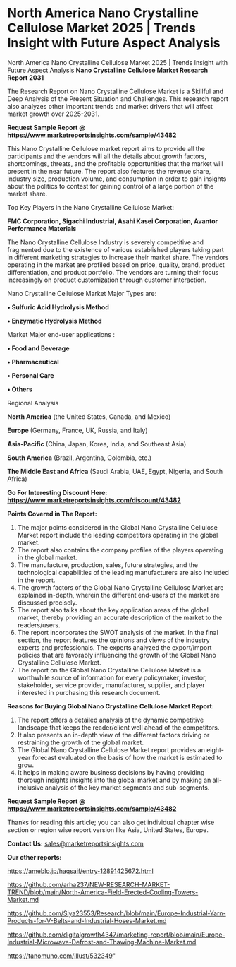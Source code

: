 # North America Nano Crystalline Cellulose Market 2025 | Trends Insight with Future Aspect Analysis
North America Nano Crystalline Cellulose Market 2025 | Trends Insight with Future Aspect Analysis
<strong>Nano Crystalline Cellulose Market Research Report 2031</strong>

The Research Report on Nano Crystalline Cellulose Market is a Skillful and Deep Analysis of the Present Situation and Challenges. This research report also analyzes other important trends and market drivers that will affect market growth over 2025-2031.

<strong>Request Sample Report @ <a href=https://www.marketreportsinsights.com/sample/43482>https://www.marketreportsinsights.com/sample/43482</a></strong>

This Nano Crystalline Cellulose market report aims to provide all the participants and the vendors will all the details about growth factors, shortcomings, threats, and the profitable opportunities that the market will present in the near future. The report also features the revenue share, industry size, production volume, and consumption in order to gain insights about the politics to contest for gaining control of a large portion of the market share.

Top Key Players in the Nano Crystalline Cellulose Market:

<strong>FMC Corporation, Sigachi Industrial, Asahi Kasei Corporation, Avantor Performance Materials</strong>

The Nano Crystalline Cellulose Industry is severely competitive and fragmented due to the existence of various established players taking part in different marketing strategies to increase their market share. The vendors operating in the market are profiled based on price, quality, brand, product differentiation, and product portfolio. The vendors are turning their focus increasingly on product customization through customer interaction.

Nano Crystalline Cellulose Market Major Types are:

<strong>•  Sulfuric Acid Hydrolysis Method

•  Enzymatic Hydrolysis Method</strong>

Market Major end-user applications :

<strong>•  Food and Beverage

•  Pharmaceutical

•  Personal Care

•  Others</strong>

Regional Analysis

</u><strong><b>North America</b></strong> (the United States, Canada, and Mexico)

<strong><b>Europe </b></strong>(Germany, France, UK, Russia, and Italy)

<strong><b>Asia-Pacific</b></strong> (China, Japan, Korea, India, and Southeast Asia)

<strong><b>South America</b></strong> (Brazil, Argentina, Colombia, etc.)

<strong><b>The Middle East and Africa</b></strong> (Saudi Arabia, UAE, Egypt, Nigeria, and South Africa)

<strong>Go For Interesting Discount Here: <a href=https://www.marketreportsinsights.com/discount/43482>https://www.marketreportsinsights.com/discount/43482</a></strong>

<strong>Points Covered in The Report:</strong>
<ol>
  <li>The major points considered in the Global Nano Crystalline Cellulose Market report include the leading competitors operating in the global market.</li>
  <li>The report also contains the company profiles of the players operating in the global market.</li>
  <li>The manufacture, production, sales, future strategies, and the technological capabilities of the leading manufacturers are also included in the report.</li>
  <li>The growth factors of the Global Nano Crystalline Cellulose Market are explained in-depth, wherein the different end-users of the market are discussed precisely.</li>
  <li>The report also talks about the key application areas of the global market, thereby providing an accurate description of the market to the readers/users.</li>
  <li>The report incorporates the SWOT analysis of the market. In the final section, the report features the opinions and views of the industry experts and professionals. The experts analyzed the export/import policies that are favorably influencing the growth of the Global Nano Crystalline Cellulose Market.</li>
  <li>The report on the Global Nano Crystalline Cellulose Market is a worthwhile source of information for every policymaker, investor, stakeholder, service provider, manufacturer, supplier, and player interested in purchasing this research document.</li>
</ol>
<strong>Reasons for Buying Global Nano Crystalline Cellulose Market Report:</strong>

<ol>
  <li>The report offers a detailed analysis of the dynamic competitive landscape that keeps the reader/client well ahead of the competitors.</li>
  <li>It also presents an in-depth view of the different factors driving or restraining the growth of the global market.</li>
  <li>The Global Nano Crystalline Cellulose Market report provides an eight-year forecast evaluated on the basis of how the market is estimated to grow.</li>
  <li>It helps in making aware business decisions by having providing thorough insights insights into the global market and by making an all-inclusive analysis of the key market segments and sub-segments.</li>
</ol>
<strong>Request Sample Report @ <a href=https://www.marketreportsinsights.com/sample/43482>https://www.marketreportsinsights.com/sample/43482</a></strong>


Thanks for reading this article; you can also get individual chapter wise section or region wise report version like Asia, United States, Europe.

<strong>Contact Us:</strong>
sales@marketreportsinsights.com

<strong>Our other reports:</strong>

<a href=https://ameblo.jp/haqsaif/entry-12891425672.html>https://ameblo.jp/haqsaif/entry-12891425672.html</a>

<a href=https://github.com/arha237/NEW-RESEARCH-MARKET-TREND/blob/main/North-America-Field-Erected-Cooling-Towers-Market.md>https://github.com/arha237/NEW-RESEARCH-MARKET-TREND/blob/main/North-America-Field-Erected-Cooling-Towers-Market.md</a>

<a href=https://github.com/Siya23553/Research/blob/main/Europe-Industrial-Yarn-Products-for-V-Belts-and-Industrial-Hoses-Market.md>https://github.com/Siya23553/Research/blob/main/Europe-Industrial-Yarn-Products-for-V-Belts-and-Industrial-Hoses-Market.md</a>

<a href=https://github.com/digitalgrowth4347/marketing-report/blob/main/Europe-Industrial-Microwave-Defrost-and-Thawing-Machine-Market.md>https://github.com/digitalgrowth4347/marketing-report/blob/main/Europe-Industrial-Microwave-Defrost-and-Thawing-Machine-Market.md</a>

<a href=https://tanomuno.com/illust/532349>https://tanomuno.com/illust/532349</a>"
